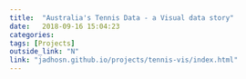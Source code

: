 ```yaml
---
title:  "Australia's Tennis Data - a Visual data story"
date:   2018-09-16 15:04:23
categories:  
tags: [Projects]
outside_link: "N"
link: "jadhosn.github.io/projects/tennis-vis/index.html"
---
```




<script src="https://d3js.org/d3.v5.js"></script>
<script>
//width and height
var width = 800;
var height = 600;
var padding = 40;


d3.csv('jadhosn/github.io/projects/tennis-vis/data.csv')
    .then(function(data) {

        var xScale = d3.scaleLinear()
            .domain(d3.extent(data, function(d) { return +d.WinPercentage; }))
            .range([0, width]);

        var yScale = d3.scaleLinear()
            .domain(d3.extent(data, function(d) { return +d.TotalGames; }))
            .range([height,0]);

        var xAxis = d3.axisBottom().scale(xScale).ticks(20);

        var yAxis = d3.axisLeft().scale(yScale).ticks(20);

        var color = d3.scaleOrdinal()
            .range(["#1b70fc", "#faff16", "#d50527", "#158940", "#f898fd", "#24c9d7", "#cb9b64", "#866888", "#22e67a", "#e509ae", "#9dabfa", "#437e8a", "#b21bff", "#ff7b91", "#94aa05", "#ac5906", "#82a68d", "#fe6616", "#7a7352", "#f9bc0f", "#b65d66", "#07a2e6", "#c091ae", "#8a91a7", "#88fc07", "#ea42fe", "#9e8010", "#10b437", "#c281fe", "#f92b75", "#07c99d", "#a946aa", "#bfd544", "#16977e", "#ff6ac8", "#a88178", "#5776a9", "#678007", "#fa9316", "#85c070", "#6aa2a9", "#989e5d", "#fe9169", "#cd714a", "#6ed014", "#c5639c", "#c23271", "#698ffc", "#678275", "#c5a121", "#a978ba", "#ee534e", "#d24506", "#59c3fa", "#ca7b0a", "#6f7385", "#9a634a", "#48aa6f", "#ad9ad0", "#d7908c", "#6a8a53", "#8c46fc", "#8f5ab8", "#fd1105", "#7ea7cf", "#d77cd1", "#a9804b", "#0688b4", "#6a9f3e", "#ee8fba", "#a67389", "#9e8cfe", "#bd443c", "#6d63ff", "#d110d5", "#798cc3", "#df5f83", "#b1b853", "#bb59d8", "#1d960c", "#867ba8", "#18acc9", "#25b3a7", "#f3db1d", "#938c6d", "#936a24", "#a964fb", "#92e460", "#a05787", "#9c87a0", "#20c773", "#8b696d", "#78762d", "#e154c6", "#40835f", "#d73656", "#1afd5c", "#c4f546", "#3d88d8", "#bd3896", "#1397a3", "#f940a5", "#66aeff", "#d097e7", "#fe6ef9", "#d86507", "#8b900a", "#d47270", "#e8ac48", "#cf7c97", "#cebb11", "#718a90", "#e78139", "#ff7463", "#bea1fd"])
        //colors taken from https://jnnnnn.blogspot.com/2017/02/distinct-colours-2.html

        var shrink = d3.scaleSqrt()
            .domain(d3.extent(data, function(d) { return +d.wins; }))
            .range([10,35]);

        var tooltip = d3.select("div#example")
            .append('div')
            .attr("class",'tooltip')
            .style('opacity',0);

        var svg = d3.select("div#example")
            .append("svg")
            // .classed("svg-container", true)
            .attr("width", width)
            .attr("height", height)
            // .attr('class', 'chart')
            .attr("viewBox", "0 0 900 700")
            //.attr("preserveAspectRatio", "xMinYMin meet")
            .append("g")
            .attr("transform", "translate(" + padding + "," + padding + ")");

        svg.selectAll(null)
            .data(data)
            .enter()
            .append("circle")
            .attr("class",function(d,i){
                return "p"+d.countrynb;
            })
            .attr("cx", function(d) {
                return xScale(d.WinPercentage);
            })
            .attr("cy", function(d) {
                return yScale(d.TotalGames);
            })
            .attr("r", function(d){
                return shrink(d.wins);
            })
            .attr("fill", function(d){
                return color(d.countrynb);
            })
            .on('mouseover', function (d, i) {
                d3.selectAll("circle")
                    .filter(function(d1){
                       return d1.countrynb != d.countrynb;
                    })
                    .attr("opacity",0.05)

                tooltip.transition()
                    .duration(200)
                    .style("opacity", .9);

                tooltip	.html("Country: " +d.country1 + "<br/>" + d.player1)
                     // .style("bottom", xScale(d.WinPercentage) + "px")
                     // .style("left", yScale(d.TotalGames) + "px");

            })
            .on('mouseout', function (d,i) {
                // svg.selectAll('circle.p'+d.countrynb)
                //     .attr('fill', function(d){
                //         return color(d.countrynb);
                //     })
                d3.selectAll("circle")
                    .filter(function(d1){
                        return d1.countrynb !=d.countrynb;
                    })
                    .attr("opacity",1)
                tooltip.transition()
                    .duration(200)
                    .style("opacity", 0);

            })
            .on("click", function (d,i) {
                // d3.select("svg")
                //     .style("opacity",0);
                update(i);
            })

        svg.append('text')
            .attr("transform","translate("+(width-100)/2+","+(height+padding+650)/2+")")
            .text("Percentage of winning")

        svg.append('text')
            .attr("transform","translate("+0+","+0+")")
            .text("Total # of games")

        svg.append("g")
            .attr("class", "x axis")
            .attr("transform", "translate(0," + height + ")")
            .call(xAxis);

        svg.append("g")
            .attr("class", "y axis")
            .call(yAxis);

        var r = Math.min(width, height)/2;

        var svg2 = d3.select("div#example")
            .append("svg")
            .attr("width", width)
            .attr("height", height)
            .attr("viewBox", "0 0 900 700")
            .append("g")
            .attr("transform", "translate(" + 300 + "," + 300 + ")");

        function update(k)
        {
            console.log(k);

            //remove previous pie chart
            svg2.selectAll("*").remove();

            var categories = [];
            categories.push(data[k].wins);
            categories.push(data[k].losses);

            var pie2 = d3.pie()
                .value(function(d,i)
                {
                    return categories[i];
                });

            svg2.selectAll("null")
                .data(pie2(categories))
                .enter()
                .append("g")
                .append("path")
                .attr("fill", function(d,i) {return color(i); })
                .attr("d", d3.arc()
                    .outerRadius(r)
                    .innerRadius(0));

            svg2.append('rect')
                .attr('x',350)
                .attr('y',0)
                .attr('width',20)
                .attr('height',20)
                .style('fill',color(0));

            svg2.append('text')
                .attr("transform","translate("+376+","+(11)+")")
                .text("Number of games won")

            svg2.append('rect')
                .attr('x',380)
                .attr('y',30)
                .attr('width',20)
                .attr('height',20)
                .style('fill',color(1));

            svg2.append('text')
                .attr("transform","translate("+406+","+(46)+")")
                .text("Number of games lost")

        }

    })
</script>
<div id="example"></div>